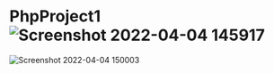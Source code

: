 # PhpProject1![Screenshot 2022-04-04 145917](https://user-images.githubusercontent.com/81642890/161613315-1831f3d9-610a-4df0-b0ac-15b101140042.png)
![Screenshot 2022-04-04 150003](https://user-images.githubusercontent.com/81642890/161613323-b4eada49-d4e2-4b44-ada5-b0fcd06e05d0.png)

